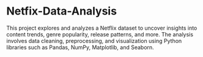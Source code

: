# Netfix-Data-Analysis
This project explores and analyzes a Netflix dataset to uncover insights into content trends, genre popularity, release patterns, and more. The analysis involves data cleaning, preprocessing, and visualization using Python libraries such as Pandas, NumPy, Matplotlib, and Seaborn.
